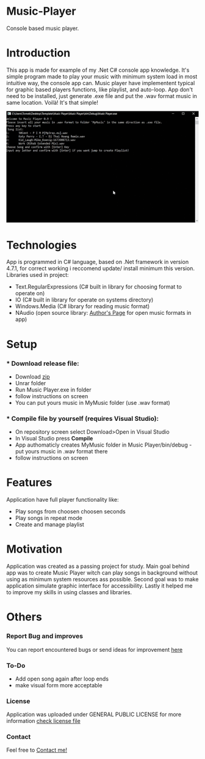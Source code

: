 # Music-Player
 Console based music player.

# Introduction

This app is made for example of my .Net C# console app knowledge. It's simple program made to play your music with minimum system load in most intuitive way, the console app can. Music player have implementent typical for graphic based players functions, like playlist, and auto-loop. App don't need to be installed, just generate .exe file and put the .wav format music in same location. Voilà! It's that simple!

![](example.gif)

# Technologies

App is programmed in C# language, based on .Net framework in version 4.7.1, for correct working i reccomend update/ install minimum this version. Libraries used in project:
* Text.RegularExpressions (C# built in library for choosing format to operate on)
* IO (C# built in library for operate on systems directory)
* Windows.Media (C# library for reading music format)
* NAudio (open source library: [Author's Page](https://github.com/naudio/NAudio) for open music formats in app)

# Setup

### * Download release file:

* Download [zip](https://www115.zippyshare.com/v/py4FkzmJ/file.html)
* Unrar folder
* Run Music Player.exe in folder
* follow instructions on screen
* You can put yours music in MyMusic folder (use .wav format)

### * Compile file by yourself (requires Visual Studio):

* On repository screen select Download>Open in Visual Studio
* In Visual Studio press **Compile**
* App authomaticly creates MyMusic folder in Music Player/bin/debug - put yours music in .wav format there
* follow instructions on screen

# Features

Application have full player functionality like:
* Play songs from choosen choosen seconds
* Play songs in repeat mode
* Create and manage playlist

# Motivation

Application was created as a passing project for study. Main goal behind app was to create Music Player witch can play songs in background without using as minimum system resources ass possible. Second goal was to make application simulate graphic interface for accessibility. Lastly it helped me to improve my skills in using classes and libraries.

# Others
### Report Bug and improves

You can report encountered bugs or send ideas for improvement [here](https://github.com/TomaszOrpik/Music-Player/issues/new)

### To-Do

* Add open song again after loop ends
* make visual form more acceptable

### License

Application was uploaded under GENERAL PUBLIC LICENSE for more information [check license file](https://github.com/TomaszOrpik/Music-Player/blob/master/LICENSE)

### Contact

Feel free to [Contact me!](https://github.com/TomaszOrpik)
